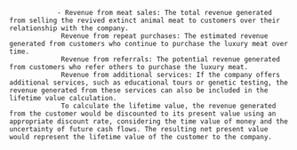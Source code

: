 				- Revenue from meat sales: The total revenue generated from selling the revived extinct animal meat to customers over their relationship with the company.
				 Revenue from repeat purchases: The estimated revenue generated from customers who continue to purchase the luxury meat over time.
				 Revenue from referrals: The potential revenue generated from customers who refer others to purchase the luxury meat.
				 Revenue from additional services: If the company offers additional services, such as educational tours or genetic testing, the revenue generated from these services can also be included in the lifetime value calculation.
				 To calculate the lifetime value, the revenue generated from the customer would be discounted to its present value using an appropriate discount rate, considering the time value of money and the uncertainty of future cash flows. The resulting net present value would represent the lifetime value of the customer to the company.












